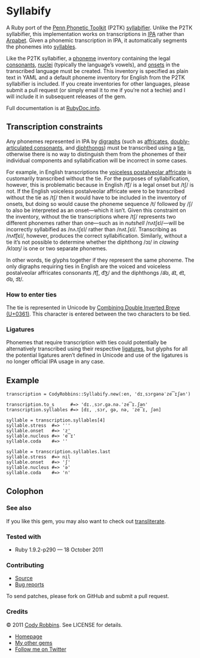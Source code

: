 Syllabify
=========

A Ruby port of the [Penn Phonetic Toolkit](http://www.ling.upenn.edu/phonetics/p2tk/) (P2TK) [syllabifier](https://p2tk.svn.sourceforge.net/svnroot/p2tk/python/syllabify/). Unlike the P2TK syllabifier, this implementation works on transcriptions in [IPA](http://en.wikipedia.org/wiki/International_Phonetic_Alphabet) rather than [Arpabet](http://en.wikipedia.org/wiki/Arpabet). Given a phonemic transcription in IPA, it automatically segments the phonemes into [syllables](http://en.wikipedia.org/wiki/Syllable).

Like the P2TK syllabifier, a [phoneme](http://en.wikipedia.org/wiki/Phoneme) inventory containing the legal [consonants](http://en.wikipedia.org/wiki/Consonant), [nuclei](http://en.wikipedia.org/wiki/Syllable#Nucleus) (typically the language’s vowels), and [onsets](http://en.wikipedia.org/wiki/Syllable#Onset) in the transcribed language must be created. This inventory is specified as plain text in YAML and a default phoneme inventory for English from the P2TK syllabifier is included. If you create inventories for other languages, please submit a pull request (or simply email it to me if you’re not a techie) and I will include it in subsequent releases of the gem.

Full documentation is at [RubyDoc.info](http://rubydoc.info/gems/syllabify).

Transcription constraints
-------------------------

Any phonemes represented in IPA by [digraphs](http://en.wikipedia.org/wiki/Digraph_\(orthography\)) (such as [affricates](http://en.wikipedia.org/wiki/Affricate_consonant), [doubly-articulated consonants](http://en.wikipedia.org/wiki/Doubly_articulated_consonant), and [diphthongs](http://en.wikipedia.org/wiki/Diphthong)) must be transcribed using a [tie](http://en.wikipedia.org/wiki/Tie_\(typography\)), otherwise there is no way to distinguish them from the phonemes of their individual components and syllabification will be incorrect in some cases.

For example, in English transcriptions the [voiceless postalveolar affricate](http://en.wikipedia.org/wiki/Voiceless_postalveolar_affricate) is customarily transcribed without the tie. For the purposes of syllabification, however, this is problematic because in English /t͡ʃ/ is a legal onset but /tʃ/ is not. If the English voiceless postalveolar affricate were to be transcribed without the tie as /tʃ/ then it would have to be included in the inventory of onsets, but doing so would cause the phoneme sequence /t/ followed by /ʃ/ to also be interpreted as an onset—which it isn’t. Given this constraint on the inventory,  without the tie transcriptions where /tʃ/ represents two different phonemes rather than one—such as in *nutshell* /nʌtʃɛl/—will be incorrectly syllabified as /nʌ.tʃɛl/ rather than /nʌt.ʃɛl/. Transcribing as /nʌt͡ʃɛl/, however, produces the correct syllabification. Similarly, without a tie it’s not possible to determine whether the diphthong /ɔɪ/ in *clawing* /klɔɪŋ/ is one or two separate phonemes.

In other words, tie glyphs together if they represent the same phoneme. The only digraphs requiring ties in English are the voiced and voiceless postalveolar affricates consonants /t͡ʃ, d͡ʒ/ and the diphthongs /a͡ʊ, a͡ɪ, e͡ɪ, o͡ʊ, ɔ͡ɪ/.

### How to enter ties

The tie is represented in Unicode by [Combining Double Inverted Breve (U+0361)](http://www.unicode.org/charts/PDF/U0300.pdf). This character is entered between the two characters to be tied.

### Ligatures

Phonemes that require transcription with ties could potentially be alternatively transcribed using their respective [ligatures](http://en.wikipedia.org/wiki/Typographic_ligature), but glyphs for all the potential ligatures aren’t defined in Unicode and use of the ligatures is no longer official IPA usage in any case.

Example
-------

    transcription = CodyRobbins::Syllabify.new(:en, 'dɪˌsɔrgənəˈze͡ɪʃən')

    transcription.to_s      #=> 'dɪ.ˌsɔr.gə.nə.ˈze͡ɪ.ʃən'
    transcription.syllables #=> [dɪ, ˌsɔr, gə, nə, ˈze͡ɪ, ʃən]

    syllable = transcription.syllables[4]
    syllable.stress  #=> 'ˈ'
    syllable.onset   #=> 'z'
    syllable.nucleus #=> 'e͡ɪ'
    syllable.coda    #=> ''

    syllable = transcription.syllables.last
    syllable.stress  #=> nil
    syllable.onset   #=> 'ʃ'
    syllable.nucleus #=> 'ə'
    syllable.coda    #=> 'n'

Colophon
--------

### See also

If you like this gem, you may also want to check out [transliterate](http://codyrobbins.com/software/transliterate).

### Tested with

* Ruby 1.9.2-p290 — 18 October 2011

### Contributing

* [Source](https://github.com/codyrobbins/syllabify)
* [Bug reports](https://github.com/codyrobbins/syllabify/issues)

To send patches, please fork on GitHub and submit a pull request.

### Credits

© 2011 [Cody Robbins](http://codyrobbins.com/). See LICENSE for details.

* [Homepage](http://codyrobbins.com/software/syllabify)
* [My other gems](http://codyrobbins.com/software#gems)
* [Follow me on Twitter](http://twitter.com/codyrobbins)